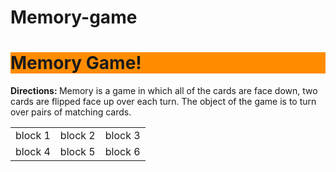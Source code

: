 # Memory-game
<!DOCTYPE html>
<html>
<html lang= "en-US">
  <head>
  <meta charset= "utf-8">
  <title> Memory Game </title>
  </head>
  
  <body>
  <h1 style= "background-color: #FF8C00"> Memory Game! </h1>
  <p> <b> Directions: </b> Memory is a game in which all of the cards are face down, two cards are flipped face up over each turn. The object of the game is to turn over pairs of matching cards. </p>
  </body>
<table style= "width:100%">
  <tr>
    <td> block 1 </td>
    <td> block 2 </td>
    <td> block 3 </td>
  </tr>
  <tr>
    <td> block 4 </td>
    <td> block 5 </td>
    <td> block 6 </td>
  </tr>
</table>
  
  
  </html>
